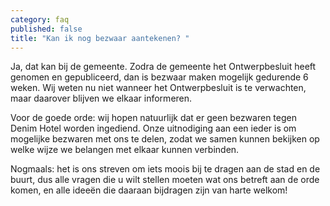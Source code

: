 ```yaml
---
category: faq
published: false
title: "Kan ik nog bezwaar aantekenen? "
---
```


Ja, dat kan bij de gemeente. Zodra de gemeente het Ontwerpbesluit heeft genomen en gepubliceerd, dan is bezwaar maken mogelijk gedurende 6 weken. Wij weten nu niet wanneer het Ontwerpbesluit is te verwachten, maar daarover blijven we elkaar informeren.

Voor de goede orde: wij hopen natuurlijk dat er geen bezwaren tegen Denim Hotel worden ingediend. Onze uitnodiging aan een ieder is om mogelijke bezwaren met ons te delen, zodat we samen kunnen bekijken op welke wijze we belangen met elkaar kunnen verbinden.

Nogmaals: het is ons streven om iets moois bij te dragen aan de stad en de buurt, dus alle vragen die u wilt stellen moeten wat ons betreft aan de orde komen, en alle ideeën die daaraan bijdragen zijn van harte welkom!  
